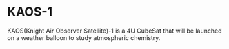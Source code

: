 # KAOS-1
KAOS(Knight Air Observer Satellite)-1 is a 4U CubeSat that will be launched on a weather balloon to study atmospheric chemistry. 
